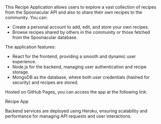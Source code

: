 This Recipe Application allows users to explore a vast collection of recipes from the Spoonacular API and also to share their own recipes to the community. You can:
<ul>
<li>Create a personal account to add, edit, and store your own recipes.</li>
<li>Browse recipes shared by others in the community or those fetched from the Spoonacular database.</li>
</ul>
The application features:
<ul>
<li>React for the frontend, providing a smooth and dynamic user experience.</li>
<li>Node.js for the backend, managing user authentication and recipe storage.</li>
<li>MongoDB as the database, where both user credentials (hashed for security) and recipes are stored.</li>
</ul>
Hosted on GitHub Pages, you can access the app at the following link:

Recipe App

Backend services are deployed using Heroku, ensuring scalability and performance for managing API requests and user interactions.
